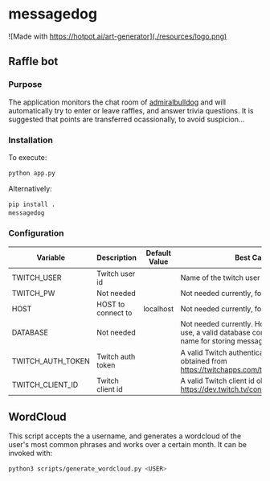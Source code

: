 # messagedog

![Made with https://hotpot.ai/art-generator](./resources/logo.png)

## Raffle bot

### Purpose

The application monitors the chat room of [admiralbulldog](https://www.twitch.tv/admiralbulldog) and
will automatically try to enter or leave raffles,
and answer trivia questions.
It is suggested that points are transferred ocassionally, to avoid suspicion...

### Installation

To execute:

```bash
python app.py
```

Alternatively:

```bash
pip install .
messagedog
```

### Configuration

| Variable          | Description        | Default Value | Best Case                                                                                                       |
| ----------------- | ------------------ | ------------- | --------------------------------------------------------------------------------------------------------------- |
| TWITCH_USER       | Twitch user id     |               | Name of the twitch user to log in as  id.                                                                       |
| TWITCH_PW         | Not needed         |               | Not needed currently, for future use.                                                                           |
| HOST              | HOST to connect to | localhost     | Not needed currently, for future use.                                                                           |
| DATABASE          | Not needed         |               | Not needed currently. However, for future use, a valid database connection string or name for storing messages. |
| TWITCH_AUTH_TOKEN | Twitch auth token  |               | A valid Twitch authentication token obtained from <https://twitchapps.com/tmi/>>.                               |
| TWITCH_CLIENT_ID  | Twitch client id   |               | A valid Twitch client id obtained from <https://dev.twitch.tv/console/apps/create>>.                            |

## WordCloud

This script accepts the a username, and generates a wordcloud of the
user's most common phrases and works over a certain month. It can be invoked with:

```bash
python3 scripts/generate_wordcloud.py <USER>
```
